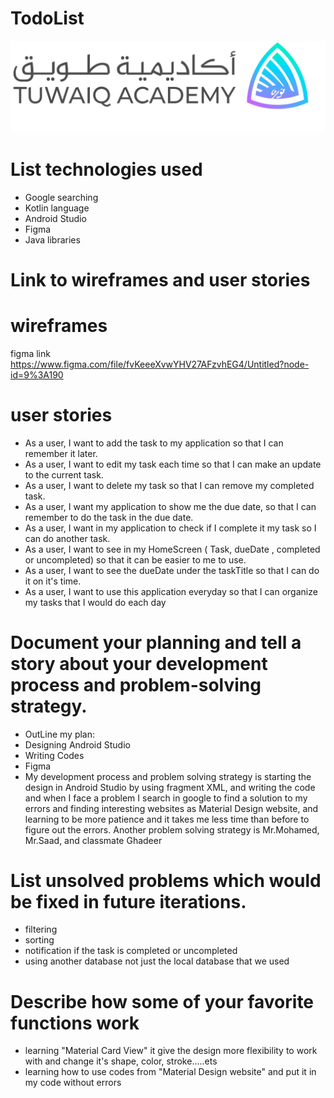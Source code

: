 # TodoList
![twuiaq](https://github.com/HanaaAlrashidi/TodoList/blob/64ef64676dd40bbb94c0b8e41fc0ba14a1e14ba2/twuiaq.jpeg)
# List technologies used
 - Google searching
 - Kotlin language
 - Android Studio
 - Figma
 - Java libraries

# Link to wireframes and user stories
# wireframes
figma link https://www.figma.com/file/fvKeeeXvwYHV27AFzvhEG4/Untitled?node-id=9%3A190
# user stories
 - As a user, I want to add the task to my application so that I can remember it later.
 - As a user, I want to edit my task each time so that I can make an update to the current task.
 - As a user, I want to delete my task so that I can remove my completed task.
 - As a user, I want my application to show me the due date, so that I can remember to do the task in the due date.
 - As a user, I want in my application to check if I complete it my task so I can do another task.
 - As a user, I want to see in my HomeScreen ( Task, dueDate , completed or uncompleted) so that it can be easier to me to use.
 - As a user, I want to see the dueDate under the taskTitle so that I can do it on it's time.
 - As a user, I want to use this application everyday so that I can organize my tasks that I would do each day
# Document your planning and tell a story about your development process and problem-solving strategy.
 - OutLine my plan:
 - Designing Android Studio
 - Writing Codes
 - Figma
 - My development process and problem solving strategy is starting the design in Android Studio by using
  fragment XML, and writing the code and when I face a problem I search in google to find a solution to
  my errors and finding interesting websites as Material Design website, and learning to be more patience
  and it takes me less time than before to figure out the errors.
  Another problem solving strategy is Mr.Mohamed, Mr.Saad, and classmate Ghadeer
# List unsolved problems which would be fixed in future iterations.
 - filtering
 - sorting
 - notification if the task is completed or uncompleted
 - using another database not just the local database that we used
# Describe how some of your favorite functions work
 - learning "Material Card View" it give the design more flexibility to work with and change it's shape, color, stroke.....ets
 - learning how to use codes from "Material Design website" and put it in my code without errors 
